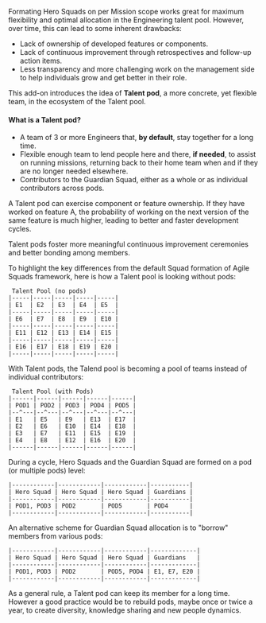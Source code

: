 Formating Hero Squads on per Mission scope works great for maximum flexibility and optimal allocation in the Engineering talent pool. However, over time, this can lead to some inherent drawbacks:

- Lack of ownership of developed features or components.
- Lack of continuous improvement through retrospectives and follow-up action items.
- Less transparency and more challenging work on the management side to help individuals grow and get better in their role.

This add-on introduces the idea of **Talent pod**, a more concrete, yet flexible team, in the ecosystem of the Talent pool.

#### What is a Talent pod?

- A team of 3 or more Engineers that, **by default**, stay together for a long time.
- Flexible enough team to lend people here and there, **if needed**, to assist on running missions, returning back to their home team when and if they are no longer needed elsewhere.
- Contributors to the Guardian Squad, either as a whole or as individual contributors across pods.

A Talent pod can exercise component or feature ownership. If they
have worked on feature A, the probability of working on the next version of the
same feature is much higher, leading to better and faster development cycles.

Talent pods foster more meaningful continuous improvement ceremonies and
better bonding among members.

To highlight the key differences from the default Squad formation of Agile Squads framework, here is how a Talent pool is looking without pods:

```
 Talent Pool (no pods)
|-----|-----|-----|-----|-----|
| E1  | E2  | E3  | E4  | E5  |
|-----|-----|-----|-----|-----|
| E6  | E7  | E8  | E9  | E10 |
|-----|-----|-----|-----|-----|
| E11 | E12 | E13 | E14 | E15 |
|-----|-----|-----|-----|-----|
| E16 | E17 | E18 | E19 | E20 |
|-----|-----|-----|-----|-----|
```

With Talent pods, the Talend pool is becoming a pool of teams instead of
individual contributors:

```
 Talent Pool (with Pods)
|------|------|------|------|------|
| POD1 | POD2 | POD3 | POD4 | POD5 |
|--^---|--^---|--^---|--^---|--^---|
| E1   | E5   | E9   | E13  | E17  |
| E2   | E6   | E10  | E14  | E18  |
| E3   | E7   | E11  | E15  | E19  |
| E4   | E8   | E12  | E16  | E20  |
|------|------|------|------|------|
```

During a cycle, Hero Squads and the Guardian Squad are formed on a pod (or multiple pods) level:

```
|------------|------------|------------|-----------|
| Hero Squad | Hero Squad | Hero Squad | Guardians |
|------------|------------|------------|-----------|
| POD1, POD3 | POD2       | POD5       | POD4      |
|------------|------------|------------|-----------|
```

An alternative scheme for Guardian Squad allocation is to "borrow" members from
various pods:

```
|------------|------------|------------|-------------|
| Hero Squad | Hero Squad | Hero Squad | Guardians   |
|------------|------------|------------|-------------|
| POD1, POD3 | POD2       | POD5, POD4 | E1, E7, E20 |
|------------|------------|------------|-------------|
```

As a general rule, a Talent pod can keep its member for a long time. However a good practice would be to rebuild pods, maybe once or twice a year,
to create diversity, knowledge sharing and new people dynamics.
